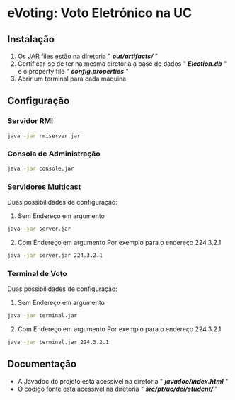 # eVoting: Voto Eletrónico na UC
## Instalação
1.  Os JAR files estão na diretoria " ***out/artifacts/*** "
2.  Certificar-se de ter na mesma diretoria a base de dados " ***Election.db*** " e o property file " ***config.properties*** "
3.  Abrir um terminal para cada maquina

## Configuração
### Servidor RMI
```bash
java -jar rmiserver.jar
```
### Consola de Administração
```bash
java -jar console.jar
```
### Servidores Multicast
Duas possibilidades de configuração:
1. Sem Endereço em argumento
```bash
java -jar server.jar
```
2. Com Endereço em argumento
Por exemplo para o endereço 224.3.2.1
```bash
java -jar server.jar 224.3.2.1
```
### Terminal de Voto
Duas possibilidades de configuração:
1. Sem Endereço em argumento
```bash
java -jar terminal.jar
```
2. Com Endereço em argumento
Por exemplo para o endereço 224.3.2.1
```bash
java -jar terminal.jar 224.3.2.1
```

## Documentação
- A Javadoc do projeto está acessível na diretoria " ***javadoc/index.html*** "
- O codigo fonte está acessível na diretoria " ***src/pt/uc/dei/student/*** "
